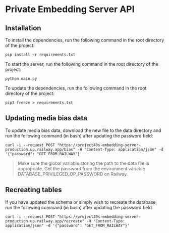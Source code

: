 # Private Embedding Server API

## Installation

To install the dependencies, run the following command in the root directory of the project:

```
pip install -r requirements.txt
```

To start the server, run the following command in the root directory of the project:

```
python main.py
```

To update the dependencies, run the following command in the root directory of the project:

```
pip3 freeze > requirements.txt
```


## Updating media bias data

To update media bias data, download the new file to the data directory and 
run the following command (in bash) after updating the password field:
```
curl -i --request POST "https://project40s-embedding-server-production.up.railway.app/bias" -H "Content-Type: application/json" -d '{"password": "GET_FROM_RAILWAY"}'
```
> Make sure the global variable storing the path to the data file is appropriate.
> Get the password from the environment variable DATABASE_PRIVILEGED_OP_PASSWORD on Railway.

## Recreating tables

If you have updated the schema or simply wish to recreate the database, 
run the following command (in bash) after updating the password field:
```
curl -i --request POST "https://project40s-embedding-server-production.up.railway.app/recreate" -H "Content-Type: application/json" -d '{"password": "GET_FROM_RAILWAY"}'
```

